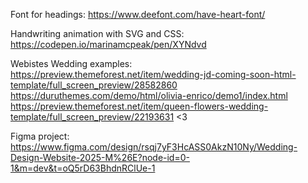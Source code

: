 Font for headings:
https://www.deefont.com/have-heart-font/

Handwriting animation with SVG and CSS:
https://codepen.io/marinamcpeak/pen/XYNdvd

Webistes Wedding examples:
https://preview.themeforest.net/item/wedding-jd-coming-soon-html-template/full_screen_preview/28582860
https://duruthemes.com/demo/html/olivia-enrico/demo1/index.html
https://preview.themeforest.net/item/queen-flowers-wedding-template/full_screen_preview/22193631 <3

Figma project:
https://www.figma.com/design/rsqj7yF3HcASS0AkzN10Ny/Wedding-Design-Website-2025-M%26E?node-id=0-1&m=dev&t=oQ5rD63BhdnRClUe-1
